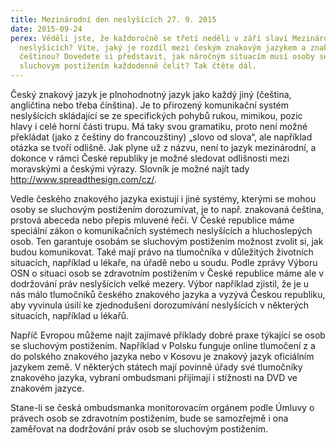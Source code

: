 ```yaml
---
title: Mezinárodní den neslyšících 27. 9. 2015
date: 2015-09-24
perex: Věděli jste, že každoročně se třetí neděli v září slaví Mezinárodní den
  neslyšících? Víte, jaký je rozdíl mezi českým znakovým jazykem a znakovanou
  češtinou? Dovedete si představit, jak náročným situacím musí osoby se
  sluchovým postižením každodenně čelit? Tak čtěte dál.
---
```

Český
znakový jazyk je plnohodnotný jazyk jako každý jiný (čeština, angličtina nebo
třeba čínština). Je to přirozený komunikační systém neslyšících skládající se
ze specifických pohybů rukou, mimikou, pozic hlavy i celé horní části trupu. Má
taky svou gramatiku, proto není možné překládat (jako z češtiny do
francouzštiny) „slovo od slova“, ale například otázka se tvoří odlišně. Jak
plyne už z názvu, není to jazyk mezinárodní, a dokonce v rámci České
republiky je možné sledovat odlišnosti mezi moravskými a českými výrazy.
Slovník je možné najít tady <http://www.spreadthesign.com/cz/>.

Vedle
českého znakového jazyka existují i jiné systémy, kterými se mohou osoby se
sluchovým postižením dorozumívat, je to např. znakovaná čeština, prstová
abeceda nebo přepis mluvené řeči. V České republice máme speciální zákon o
komunikačních systémech neslyšících a hluchoslepých osob. Ten garantuje osobám
se sluchovým postižením možnost zvolit si, jak budou komunikovat. Také mají
právo na tlumočníka v důležitých životních situacích, například u lékaře,
na úřadě nebo u soudu. Podle zprávy Výboru OSN o situaci osob se zdravotním
postižením v České republice máme ale v dodržování práv neslyšících
velké mezery. Výbor například zjistil, že je u nás málo tlumočníků českého
znakového jazyka a vyzývá Českou republiku, aby vyvinula úsilí ke zjednodušení
dorozumívání neslyšících v některých situacích, například u lékařů. 

Napříč
Evropou můžeme najít zajímavé příklady dobré praxe týkající se osob se
sluchovým postižením. Například v Polsku funguje online tlumočení z a
do polského znakového jazyka nebo v Kosovu je znakový jazyk oficiálním
jazykem země. V některých státech mají povinně úřady své tlumočníky
znakového jazyka, vybraní ombudsmani přijímají i stížnosti na DVD ve znakovém
jazyce. 

Stane-li
se česká ombudsmanka monitorovacím orgánem podle Úmluvy o právech osob se
zdravotním postižením, bude se samozřejmě i ona zaměřovat na dodržování práv
osob se sluchovým postižením.